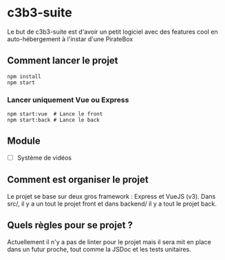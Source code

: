 # c3b3-suite
Le but de c3b3-suite est d'avoir un petit logiciel avec des features cool en auto-hébergement à l'instar d'une PirateBox
## Comment lancer le projet
```
npm install
npm start
```

### Lancer uniquement Vue ou Express
```
npm start:vue  # Lance le front
npm start:back # Lance le back
```

## Module
- [ ] Système de vidéos

## Comment est organiser le projet
Le projet se base sur deux gros framework : Express et VueJS (v3).
Dans src/, il y a un tout le projet front et dans backend/ il y a tout le projet back.

## Quels règles pour se projet ?
Actuellement il n'y a pas de linter pour le projet mais il sera mit en place dans un futur proche, tout comme la JSDoc et les tests unitaires.
